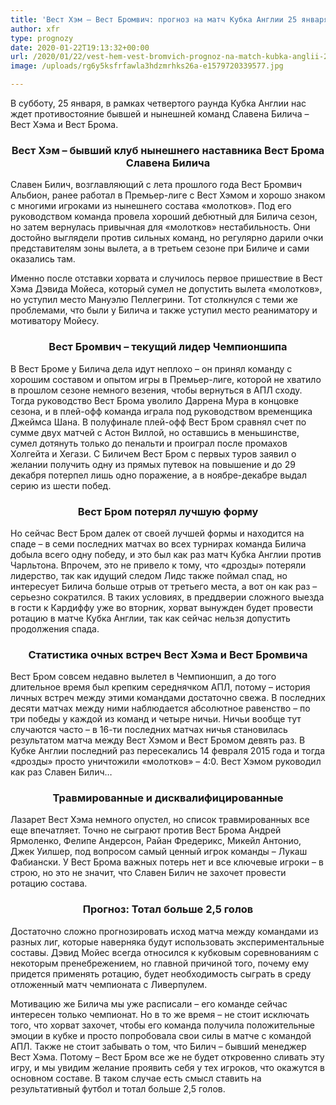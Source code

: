 ```yaml
---
title: 'Вест Хэм – Вест Бромвич: прогноз на матч Кубка Англии 25 января'
author: xfr
type: prognozy
date: 2020-01-22T19:13:32+00:00
url: /2020/01/22/vest-hem-vest-bromvich-prognoz-na-match-kubka-anglii-25-yanvarya/
image: /uploads/rg6y5ksfrfawla3hdzmrhks26a-e1579720339577.jpg

---
```

В субботу, 25 января, в рамках четвертого раунда Кубка Англии нас ждет противостояние бывшей и нынешней команд Славена Билича – Вест Хэма и Вест Брома.

<h3 style="text-align: center">
  <strong>Вест Хэм – бывший клуб нынешнего наставника Вест Брома Славена Билича</strong>
</h3>

Славен Билич, возглавляющий с лета прошлого года Вест Бромвич Альбион, ранее работал в Премьер-лиге с Вест Хэмом и хорошо знаком с многими игроками из нынешнего состава &#171;молотков&#187;. Под его руководством команда провела хороший дебютный для Билича сезон, но затем вернулась привычная для &#171;молотков&#187; нестабильность. Они достойно выглядели против сильных команд, но регулярно дарили очки представителям зоны вылета, а в третьем сезоне при Биличе и сами оказались там.

Именно после отставки хорвата и случилось первое пришествие в Вест Хэма Дэвида Мойеса, который сумел не допустить вылета &#171;молотков&#187;, но уступил место Мануэлю Пеллегрини. Тот столкнулся с теми же проблемами, что были у Билича и также уступил место реаниматору и мотиватору Мойесу.

<h3 style="text-align: center">
  <strong>Вест Бромвич – текущий лидер Чемпионшипа</strong>
</h3>

В Вест Броме у Билича дела идут неплохо – он принял команду с хорошим составом и опытом игры в Премьер-лиге, которой не хватило в прошлом сезоне немного везения, чтобы вернуться в АПЛ сходу. Тогда руководство Вест Брома уволило Даррена Мура в концовке сезона, и в плей-офф команда играла под руководством временщика Джеймса Шана. В полуфинале плей-офф Вест Бром сравнял счет по сумме двух матчей с Астон Виллой, но оставшись в меньшинстве, сумел дотянуть только до пенальти и проиграл после промахов Холгейта и Хегази. С Биличем Вест Бром с первых туров заявил о желании получить одну из прямых путевок на повышение и до 29 декабря потерпел лишь одно поражение, а в ноябре-декабре выдал серию из шести побед.

<h3 style="text-align: center">
  <strong>Вест Бром потерял лучшую форму</strong>
</h3>

Но сейчас Вест Бром далек от своей лучшей формы и находится на спаде – в семи последних матчах во всех турнирах команда Билича добыла всего одну победу, и это был как раз матч Кубка Англии против Чарльтона. Впрочем, это не привело к тому, что &#171;дрозды&#187; потеряли лидерство, так как идущий следом Лидс также поймал спад, но интересует Билича больше отрыв от третьего места, а вот он как раз – серьезно сократился. В таких условиях, в преддверии сложного выезда в гости к Кардиффу уже во вторник, хорват вынужден будет провести ротацию в матче Кубка Англии, так как сейчас нельзя допустить продолжения спада.

<h3 style="text-align: center">
  <strong>Статистика очных встреч Вест Хэма и Вест Бромвича</strong>
</h3>

Вест Бром совсем недавно вылетел в Чемпионшип, а до того длительное время был крепким середнячком АПЛ, потому – история личных встреч между этими командами достаточно свежа. В последних десяти матчах между ними наблюдается абсолютное равенство – по три победы у каждой из команд и четыре ничьи. Ничьи вообще тут случаются часто – в 16-ти последних матчах ничья становилась результатом матча между Вест Хэмом и Вест Бромом девять раз. В Кубке Англии последний раз пересекались 14 февраля 2015 года и тогда &#171;дрозды&#187; просто уничтожили &#171;молотков&#187; – 4:0. Вест Хэмом руководил как раз Славен Билич…

<h3 style="text-align: center">
  <strong>Травмированные и дисквалифицированные</strong>
</h3>

Лазарет Вест Хэма немного опустел, но список травмированных все еще впечатляет. Точно не сыграют против Вест Брома Андрей Ярмоленко, Фелипе Андерсон, Райан Фредерикс, Микейл Антонио, Джек Уилшер, под вопросом самый ценный игрок команды – Лукаш Фабиански. У Вест Брома важных потерь нет и все ключевые игроки – в строю, но это не значит, что Славен Билич не захочет провести ротацию состава.

<h3 style="text-align: center">
  <strong>Прогноз: Тотал больше 2,5 голов</strong>
</h3>

Достаточно сложно прогнозировать исход матча между командами из разных лиг, которые наверняка будут использовать экспериментальные составы. Дэвид Мойес всегда относился к кубковым соревнованиям с некоторым пренебрежением, но главной причиной того, почему ему придется применять ротацию, будет необходимость сыграть в среду отложенный матч чемпионата с Ливерпулем.

Мотивацию же Билича мы уже расписали – его команде сейчас интересен только чемпионат. Но в то же время – не стоит исключать того, что хорват захочет, чтобы его команда получила положительные эмоции в кубке и просто попробовала свои силы в матче с командой АПЛ. Также не стоит забывать о том, что Билич – бывший менеджер Вест Хэма. Потому – Вест Бром все же не будет откровенно сливать эту игру, и мы увидим желание проявить себя у тех игроков, что окажутся в основном составе. В таком случае есть смысл ставить на результативный футбол и тотал больше 2,5 голов.